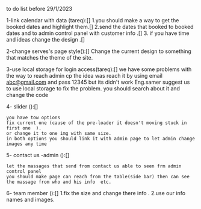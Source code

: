 to do list before 29/1/2023


1-link calendar with data (tareq):[]
    1.you should make a way to get the booked dates and highlight them.[]
    2.send the dates that booked to booked dates and to admin control panel with customer info .[]
    3. if you have time and ideas change the design .[]



2-change serves's page style():[]
    Change the current design to something that matches the theme of the site.



3-use local storage for login access(tareq):[]
    we have some problems with the way to reach admin cp
    the idea was reach it by using email abc@gmail.com and pass 12345
    but its didn't work Eng.samer suggest us to use local storage to fix the problem.
    you should search  about it and change the code



4-  slider ():[]

    you have tow options 
    fix current one (cause of the pre-loader it doesn't moving stuck in first one  ).
    or change it to one img with same size.
    in both options you should link it with admin page to let admin change images any time



5- contact us -admin ():[]

    let the massages that send from contact us able to seen frm admin control panel 
    you should make page can reach from the table(side bar) then can see the massage from who and his info  etc.



6- team member ():[]
    1.fix the size and change there info .
    2.use our info names and images.